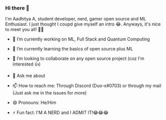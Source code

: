 ### Hi there 👋

<!--
**echo-864/echo-864** is a ✨ _special_ ✨ repository because its `README.md` (this file) appears on your GitHub profile.

Here are some ideas to get you started:

-->

I'm Aadhitya A, student developer, nerd, gamer open source and ML Enthusiast. I just thought I coupd give myself an intro 😂. Anyways, it's nice to meet you all! 👋👋

- 🔭 I’m currently working on ML, Full Stack and Quantum Computing 
- 🌱 I’m currently learning the basics of open source plus ML
- 👯 I’m looking to collaborate on any open source project (coz I'm interested 👍) 

- 💬 Ask me about 
- 📫 How to reach me: Through Discord (Duo-x#0703) or through my mail (Just ask me in the issues for more)
- 😄 Pronouns: He/Him
- ⚡ Fun fact: I'M A NERD and I ADMIT IT!😂😂😂

